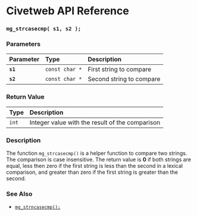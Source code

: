 # Civetweb API Reference

### `mg_strcasecmp( s1, s2 );`

### Parameters

| Parameter | Type | Description |
| :--- | :--- | :--- |
|**`s1`**|`const char *`|First string to compare|
|**`s2`**|`const char *`|Second string to compare|

### Return Value

| Type | Description |
| :--- | :--- |
|`int`|Integer value with the result of the comparison|

### Description

The function `mg_strcasecmp()` is a helper function to compare two strings. The comparison is case insensitive. The return value is **0** if both strings are equal, less then zero if the first string is less than the second in a lexical comparison, and greater than zero if the first string is greater than the second.

### See Also

* [`mg_strncasecmp();`](mg_strncasecmp.md)
